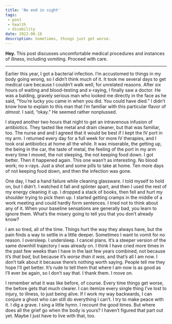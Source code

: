 ```yaml
---
title: 'No end in sight'
tags:
 - post
 - health
 - disability
date: 2022-06-16
description: Sometimes, things just get worse.
---
```


**Hey.** This post discusses uncomfortable medical procedures and instances of illness, including vomiting. Proceed with care.

<hr>

Earlier this year, I got a bacterial infection. I’m accustomed to things in my body going wrong, so I didn’t think much of it. It took me several days to get medical care because I couldn’t walk well, for unrelated reasons. After six hours of waiting and blood-testing and x-raying, I finally saw a doctor. He was a balding, gravely serious man who looked me directly in the face as he said, “You’re lucky you came in when you did. You could have died.” I didn’t know how to explain to this man that I’m familiar with this particular flavor of *almost.* I said, “okay.” He seemed rather nonplussed.

I stayed another two hours that night to get an intravenous infusion of antibiotics. They tasted like metal and drain cleaner, but that was familiar, too. The nurse and and I agreed that it would be best if I kept the IV port in my arm. I returned every day for a full week for more IV therapies, and I took oral antibiotics at home all the while. It was miserable, the getting up, the being in the car, the taste of metal, the feeling of the port in my arm every time I moved, the not sleeping, the not keeping food down. I got better. Then it happened again. This one wasn’t as interesting. No blood work; no x-rays. Just a shot and some pills to take at home. Ten more days of not keeping food down, and then the infection was gone.

One day, I had a hand failure while cleaning glassware. I told myself to hold on, but I didn’t. I watched it fall and splinter apart, and then I used the rest of my energy cleaning it up. I dropped a stack of books, then fell and hurt my shoulder trying to pick them up. I started getting cramps in the middle of a work meeting and could hardly form sentences. I tried not to think about any of it. When your baseline sensations are generally bad, you learn to ignore them. What’s the misery going to tell you that you don’t already know?

I am so tired, all of the time. Things hurt the way they always have, but the pain finds a way to settle in a little deeper. Sometimes I want to vomit for no reason. I oversleep. I undersleep. I cancel plans. It’s a steeper version of the same downhill trajectory I was already on. I think I have cried more times in the past few weeks than I have in the last few years combined, not because it’s *that bad*, but because it’s *worse than it was,* and that’s all I am now. I don’t talk about it because there’s nothing worth saying. People tell me they hope I’ll get better. It’s rude to tell them that where I am now is as good as I’ll ever be again, so I don’t say that. I thank them. I move on.

I remember what it was like before, of course. Every time things get worse, the before gets that much clearer. I can itemize every single thing I’ve lost to injury, to illness, to just being alive. If I work my way backwards, I can conjure a ghost who can still do everything I can’t. I try to make peace with it. I dig a grave. I sing a little hymn. I recount the good times. But where does all the grief go when the body is yours? I haven’t figured that part out yet. Maybe I just have to live with that, too.
